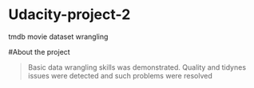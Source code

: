 # Udacity-project-2
tmdb movie dataset wrangling


#About the project
> Basic data wrangling skills was demonstrated. Quality and tidynes issues were detected and such problems were resolved 
